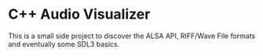 # C++ Audio Visualizer

This is a small side project to discover the ALSA API, RIFF/Wave File formats and eventually some SDL3 basics.
